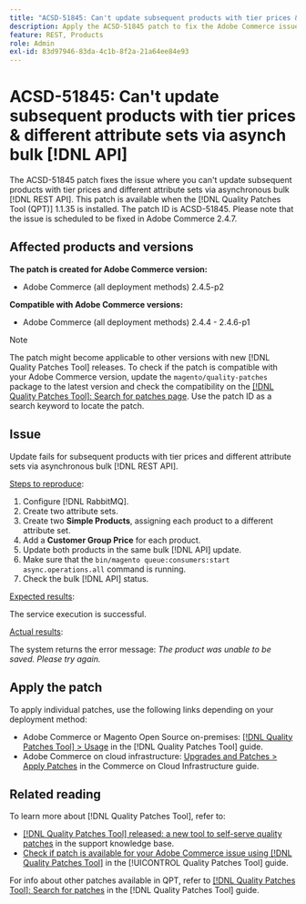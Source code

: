 ```yaml
---
title: "ACSD-51845: Can't update subsequent products with tier prices & different attribute sets via asynch bulk [!DNL API]"
description: Apply the ACSD-51845 patch to fix the Adobe Commerce issue where you can't update subsequent products with tier prices and different attribute sets via asynchronous bulk [!DNL REST API].
feature: REST, Products
role: Admin
exl-id: 83d97946-83da-4c1b-8f2a-21a64ee84e93
---
```

# ACSD-51845: Can't update subsequent products with tier prices & different attribute sets via asynch bulk [!DNL API]

The ACSD-51845 patch fixes the issue where you can't update subsequent products with tier prices and different attribute sets via asynchronous bulk [!DNL REST API]. This patch is available when the [!DNL Quality Patches Tool (QPT)] 1.1.35 is installed. The patch ID is ACSD-51845. Please note that the issue is scheduled to be fixed in Adobe Commerce 2.4.7.

## Affected products and versions

**The patch is created for Adobe Commerce version:**

* Adobe Commerce (all deployment methods) 2.4.5-p2

**Compatible with Adobe Commerce versions:**

* Adobe Commerce (all deployment methods) 2.4.4 - 2.4.6-p1

>[!NOTE]
>
>The patch might become applicable to other versions with new [!DNL Quality Patches Tool] releases. To check if the patch is compatible with your Adobe Commerce version, update the `magento/quality-patches` package to the latest version and check the compatibility on the [[!DNL Quality Patches Tool]: Search for patches page](https://experienceleague.adobe.com/tools/commerce-quality-patches/index.html). Use the patch ID as a search keyword to locate the patch.

## Issue

Update fails for subsequent products with tier prices and different attribute sets via asynchronous bulk [!DNL REST API].

<u>Steps to reproduce</u>:

1. Configure [!DNL RabbitMQ].
1. Create two attribute sets.
1. Create two **Simple Products**, assigning each product to a different attribute set.
1. Add a **Customer Group Price** for each product.
1. Update both products in the same bulk [!DNL API] update.
1. Make sure that the `bin/magento queue:consumers:start async.operations.all` command is running.
1. Check the bulk [!DNL API] status.

<u>Expected results</u>:

The service execution is successful.

<u>Actual results</u>:

The system returns the error message: *The product was unable to be saved. Please try again.*

## Apply the patch

To apply individual patches, use the following links depending on your deployment method:

* Adobe Commerce or Magento Open Source on-premises: [[!DNL Quality Patches Tool] > Usage](/help/tools/quality-patches-tool/usage.md) in the [!DNL Quality Patches Tool] guide.
* Adobe Commerce on cloud infrastructure: [Upgrades and Patches > Apply Patches](https://experienceleague.adobe.com/docs/commerce-cloud-service/user-guide/develop/upgrade/apply-patches.html) in the Commerce on Cloud Infrastructure guide.

## Related reading

To learn more about [!DNL Quality Patches Tool], refer to:

* [[!DNL Quality Patches Tool] released: a new tool to self-serve quality patches](https://experienceleague.adobe.com/en/docs/commerce-knowledge-base/kb/announcements/commerce-announcements/magento-quality-patches-released-new-tool-to-self-serve-quality-patches) in the support knowledge base.
* [Check if patch is available for your Adobe Commerce issue using [!DNL Quality Patches Tool]](/help/tools/quality-patches-tool/patches-available-in-qpt/check-patch-for-magento-issue-with-magento-quality-patches.md) in the [!UICONTROL Quality Patches Tool] guide.


For info about other patches available in QPT, refer to [[!DNL Quality Patches Tool]: Search for patches](https://experienceleague.adobe.com/tools/commerce-quality-patches/index.html) in the [!DNL Quality Patches Tool] guide.
